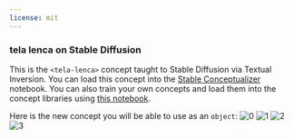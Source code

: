 ```yaml
---
license: mit
---
```

### tela lenca on Stable Diffusion
This is the `<tela-lenca>` concept taught to Stable Diffusion via Textual Inversion. You can load this concept into the [Stable Conceptualizer](https://colab.research.google.com/github/huggingface/notebooks/blob/main/diffusers/stable_conceptualizer_inference.ipynb) notebook. You can also train your own concepts and load them into the concept libraries using [this notebook](https://colab.research.google.com/github/huggingface/notebooks/blob/main/diffusers/sd_textual_inversion_training.ipynb).

Here is the new concept you will be able to use as an `object`:
![<tela-lenca> 0](https://huggingface.co/sd-concepts-library/tela-lenca/resolve/main/concept_images/1.jpeg)
![<tela-lenca> 1](https://huggingface.co/sd-concepts-library/tela-lenca/resolve/main/concept_images/3.jpeg)
![<tela-lenca> 2](https://huggingface.co/sd-concepts-library/tela-lenca/resolve/main/concept_images/2.jpeg)
![<tela-lenca> 3](https://huggingface.co/sd-concepts-library/tela-lenca/resolve/main/concept_images/0.jpeg)

